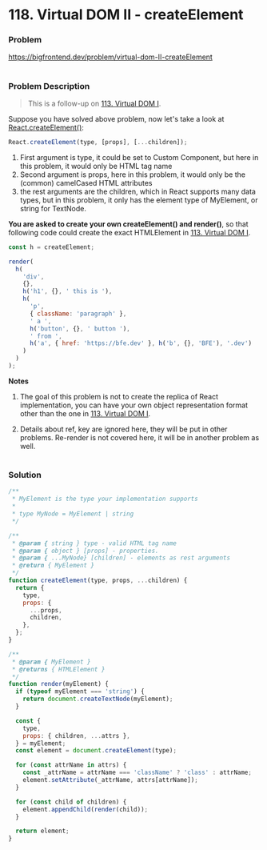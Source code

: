 # 118. Virtual DOM II - createElement

### Problem

https://bigfrontend.dev/problem/virtual-dom-II-createElement

#

### Problem Description

> This is a follow-up on [113. Virtual DOM I](https://bigfrontend.dev/problem/Virtual-DOM-I).

Suppose you have solved above problem, now let's take a look at [React.createElement()](https://reactjs.org/docs/react-api.html#createelement):

```js
React.createElement(type, [props], [...children]);
```

1. First argument is type, it could be set to Custom Component, but here in this problem, it would only be HTML tag name
2. Second argument is props, here in this problem, it would only be the (common) camelCased HTML attributes
3. the rest arguments are the children, which in React supports many data types, but in this problem, it only has the element type of MyElement, or string for TextNode.

**You are asked to create your own createElement() and render()**, so that following code could create the exact HTMLElement in [113. Virtual DOM I](https://bigfrontend.dev/problem/Virtual-DOM-I).

```js
const h = createElement;

render(
  h(
    'div',
    {},
    h('h1', {}, ' this is '),
    h(
      'p',
      { className: 'paragraph' },
      ' a ',
      h('button', {}, ' button '),
      ' from ',
      h('a', { href: 'https://bfe.dev' }, h('b', {}, 'BFE'), '.dev')
    )
  )
);
```

**Notes**

1. The goal of this problem is not to create the replica of React implementation, you can have your own object representation format other than the one in [113. Virtual DOM I](https://bigfrontend.dev/problem/Virtual-DOM-I).

2. Details about ref, key are ignored here, they will be put in other problems. Re-render is not covered here, it will be in another problem as well.

#

### Solution

```js
/**
 * MyElement is the type your implementation supports
 *
 * type MyNode = MyElement | string
 */

/**
 * @param { string } type - valid HTML tag name
 * @param { object } [props] - properties.
 * @param { ...MyNode} [children] - elements as rest arguments
 * @return { MyElement }
 */
function createElement(type, props, ...children) {
  return {
    type,
    props: {
      ...props,
      children,
    },
  };
}

/**
 * @param { MyElement }
 * @returns { HTMLElement }
 */
function render(myElement) {
  if (typeof myElement === 'string') {
    return document.createTextNode(myElement);
  }

  const {
    type,
    props: { children, ...attrs },
  } = myElement;
  const element = document.createElement(type);

  for (const attrName in attrs) {
    const _attrName = attrName === 'className' ? 'class' : attrName;
    element.setAttribute(_attrName, attrs[attrName]);
  }

  for (const child of children) {
    element.appendChild(render(child));
  }

  return element;
}
```
